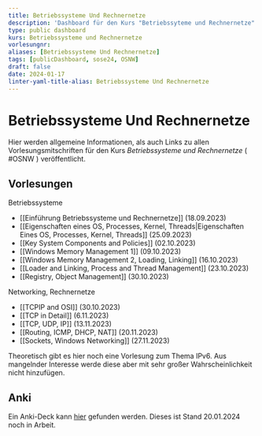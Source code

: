 ```yaml
---
title: Betriebssysteme Und Rechnernetze
description: 'Dashboard für den Kurs "Betriebssyteme und Rechnernetze".'
type: public dashboard
kurs: Betriebssysteme und Rechnernetze
vorlesungnr: 
aliases: [Betriebssysteme Und Rechnernetze]
tags: [publicDashboard, sose24, OSNW]
draft: false
date: 2024-01-17
linter-yaml-title-alias: Betriebssysteme Und Rechnernetze
---
```


# Betriebssysteme Und Rechnernetze

Hier werden allgemeine Informationen, als auch Links zu allen Vorlesungsmitschriften für den Kurs *Betriebssysteme und Rechnernetze* ( #OSNW ) veröffentlicht. 

## Vorlesungen

Betriebssysteme

- [[Einführung Betriebssysteme und Rechnernetze]] (18.09.2023)
- [[Eigenschaften eines OS, Processes, Kernel, Threads|Eigenschaften Eines OS, Processes, Kernel, Threads]] (25.09.2023)
- [[Key System Components and Policies]] (02.10.2023)
- [[Windows Memory Management 1]] (09.10.2023)
- [[Windows Memory Management 2, Loading, Linking]] (16.10.2023)
- [[Loader and Linking, Process and Thread Management]] (23.10.2023)
- [[Registry, Object Management]] (30.10.2023)

Networking, Rechnernetze

- [[TCPIP and OSI]] (30.10.2023)
- [[TCP in Detail]] (6.11.2023)
- [[TCP, UDP, IP]] (13.11.2023)
- [[Routing, ICMP, DHCP, NAT]] (20.11.2023)
- [[Sockets, Windows Networking]] (27.11.2023)

Theoretisch gibt es hier noch eine Vorlesung zum Thema IPv6. Aus mangelnder Interesse werde diese aber mit sehr großer Wahrscheinlichkeit nicht hinzufügen.

## Anki

Ein Anki-Deck kann [hier](https://mega.nz/file/Wc0lXZDS#9Ed8chYJ-nFbx5QOs-Hs8TqQ00RyVRuz5fB-HyifHtc) gefunden werden. Dieses ist Stand 20.01.2024 noch in Arbeit.

